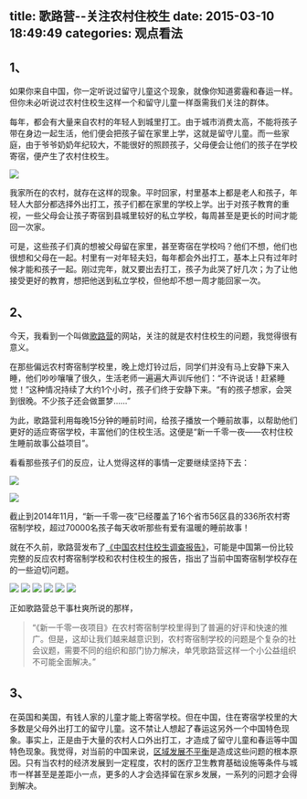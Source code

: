 title: 歌路营--关注农村住校生
date: 2015-03-10 18:49:49
categories: 观点看法
---

## 1、
如果你来自中国，你一定听说过留守儿童这个现象，就像你知道雾霾和春运一样。但你未必听说过农村住校生这样一个和留守儿童一样亟需我们关注的群体。

<!--more-->

每年，都会有大量来自农村的年轻人到城里打工。由于城市消费太高，不能将孩子带在身边一起生活，他们便会把孩子留在家里上学，这就是留守儿童。而一些家庭，由于爷爷奶奶年纪较大，不能很好的照顾孩子，父母便会让他们的孩子在学校寄宿，便产生了农村住校生。

![](http://i.imgur.com/vS3VWpW.jpg)

我家所在的农村，就存在这样的现象。平时回家，村里基本上都是老人和孩子，年轻人大部分都选择外出打工，孩子们都在家里的学校上学。出于对孩子教育的重视，一些父母会让孩子寄宿到县城里较好的私立学校，每周甚至是更长的时间才能回一次家。

可是，这些孩子们真的想被父母留在家里，甚至寄宿在学校吗？他们不想，他们也很想和父母在一起。村里有一对年轻夫妇，每年都会外出打工，基本上只有过年时候才能和孩子一起。刚过完年，就又要出去打工，孩子为此哭了好几次；为了让他接受更好的教育，想把他送到私立学校，但他却不想一周才能回家一次。

## 2、
今天，我看到一个叫做[歌路营](http://www.growinghome.org.cn/)的网站，关注的就是农村住校生的问题，我觉得很有意义。

在那些偏远农村寄宿制学校里，晚上熄灯铃过后，同学们并没有马上安静下来入睡，他们吵吵嚷嚷了很久，生活老师一遍遍大声训斥他们：“不许说话！赶紧睡觉！”这种情况持续了大约1个小时，孩子们终于安静下来。“有的孩子想家，会哭到很晚。不少孩子还会做噩梦……”

为此，歌路营利用每晚15分钟的睡前时间，给孩子播放一个睡前故事，以帮助他们更好的适应寄宿学校，丰富他们的住校生活。这便是“新一千零一夜——农村住校生睡前故事公益项目”。

看看那些孩子们的反应，让人觉得这样的事情一定要继续坚持下去：


![](http://i.imgur.com/hy3oqAg.jpg)

![](http://i.imgur.com/dC0ff3H.jpg)

截止到2014年11月，“新一千零一夜”已经覆盖了16个省市56区县的336所农村寄宿制学校，超过70000名孩子每天收听那些有爱有温暖的睡前故事！

就在不久前，歌路营发布了[《中国农村住校生调查报告》](http://www.growinghome.org.cn/upload/file/20150114163848_59.pdf)，可能是中国第一份比较完整的反应农村寄宿制学校和农村住校生的报告，指出了当前中国寄宿制学校存在的一些迫切问题。

![](http://i.imgur.com/FLXbx0r.jpg)
![](http://i.imgur.com/EH2y4OE.jpg)
![](http://i.imgur.com/4E37lza.jpg)
![](http://i.imgur.com/D5kwZLi.jpg)
![](http://i.imgur.com/VaaN01E.jpg)
![](http://i.imgur.com/QlMPYt9.jpg)

正如歌路营总干事杜爽所说的那样，

> “《新一千零一夜项目》在农村寄宿制学校里得到了普遍的好评和快速的推广。但是，这却让我们越来越意识到，农村寄宿制学校的问题是个复杂的社会议题，需要不同的组织和部门协力解决，单凭歌路营这样一个小公益组织不可能全面解决。”


## 3、

在英国和美国，有钱人家的儿童才能上寄宿学校。但在中国，住在寄宿学校里的大多数是父母外出打工的留守儿童。这不禁让人想起了春运这另外一个中国特色现象。事实上，正是由于大量的农村人口外出打工，才造成了留守儿童和春运等中国特色现象。我觉得，对当前的中国来说，[区域发展不平衡](http://drunkevil.com/2015/03/02/spring-festival/)是造成这些问题的根本原因。只有当农村的经济发展到一定程度，农村的医疗卫生教育基础设施等条件与城市一样甚至是差距小一点，更多的人才会选择留在家乡发展，一系列的问题才会得到解决。

